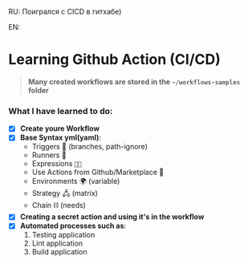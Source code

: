 RU: Поигрался с CICD в гитхабе)

EN:

# Learning Github Action (CI/CD)
> **Many created workflows are stored in the `~/workflows-samples` folder**

### What I have learned to do:

* [x] **Create youre Workflow**
* [x] **Base Syntax yml(yaml)**:
  * Triggers 🔫 (branches, path-ignore)
  * Runners 🏃
  * Expressions `🙂🙃`
  * Use Actions from Github/Marketplace 🏪
  * Environments 🌍 (variable)
  * Strategy 🖧 (matrix) 
  * Chain ⛓ (needs) 
* [x] **Сreating a secret action and using it's in the workflow**
* [x] **Automated processes such as**:
  1. Testing application
  2. Lint application
  3. Build application
